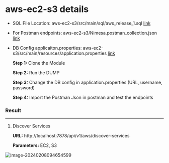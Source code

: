 # aws-ec2-s3 details
- SQL File Location: aws-ec2-s3/src/main/sql/aws_release_1.sql [link](https://github.com/TheCoderRiya/aws-ec2-s3/blob/main/src/main/sql/aws_release_1.sql)

- For Postman endpoints: aws-ec2-s3/Nimesa.postman_collection.json [link](https://github.com/TheCoderRiya/aws-ec2-s3/blob/main/Nimesa.postman_collection.json)

- DB Config applicaiton.properties: aws-ec2-s3/src/main/resources/application.properties [link](https://github.com/TheCoderRiya/aws-ec2-s3/blob/main/src/main/resources/application.properties)

  

  **Step 1:** Clone the Module

  **Step 2:** Run the DUMP

  **Step 3:** Change the DB config in application.properties (URL, username, password)

  **Step 4:** Import the Postman Json in postman and test the endpoints
  
  


### Result
---------------

1. Discover Services

   **URL:** http://localhost:7878/api/v1/aws/discover-services

   **Parameters:** EC2, S3

![image-20240208094654599](C:\Users\Vidyayug\AppData\Roaming\Typora\typora-user-images\image-20240208094654599.png)
